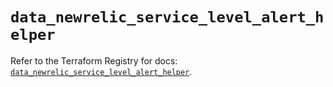 # `data_newrelic_service_level_alert_helper`

Refer to the Terraform Registry for docs: [`data_newrelic_service_level_alert_helper`](https://registry.terraform.io/providers/newrelic/newrelic/3.35.2/docs/data-sources/service_level_alert_helper).
